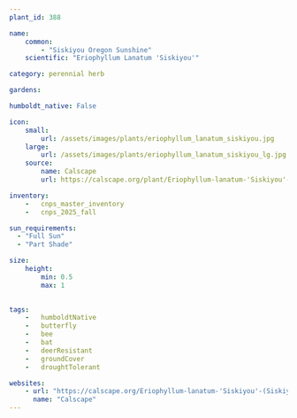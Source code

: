 ```yaml
---
plant_id: 388 

name: 
    common: 
        - "Siskiyou Oregon Sunshine"  
    scientific: "Eriophyllum Lanatum 'Siskiyou'" 

category: perennial herb

gardens:

humboldt_native: False

icon: 
    small: 
        url: /assets/images/plants/eriophyllum_lanatum_siskiyou.jpg 
    large: 
        url: /assets/images/plants/eriophyllum_lanatum_siskiyou_lg.jpg 
    source: 
        name: Calscape 
        url: https://calscape.org/plant/Eriophyllum-lanatum-'Siskiyou'-(Siskiyou-Oregon-Sunshine)/gallery

inventory: 
    -   cnps_master_inventory
    -   cnps_2025_fall

sun_requirements:
  - "Full Sun"
  - "Part Shade"

size:
    height: 
        min: 0.5 
        max: 1
 

tags:  
    -   humboldtNative
    -   butterfly
    -   bee
    -   bat
    -   deerResistant
    -   groundCover
    -   droughtTolerant

websites:
    - url: "https://calscape.org/Eriophyllum-lanatum-'Siskiyou'-(Siskiyou-Oregon-Sunshine)" 
      name: "Calscape"
---
```

